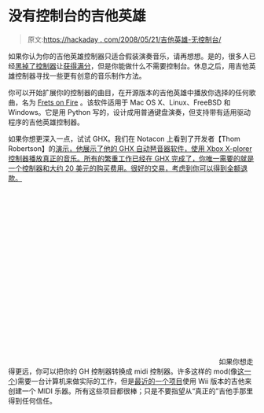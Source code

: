 # 没有控制台的吉他英雄

> 原文:[https://hackaday . com/2008/05/21/吉他英雄-无控制台/](https://hackaday.com/2008/05/21/guitar-hero-without-the-console/)

如果你认为你的吉他英雄控制器只适合假装演奏音乐，请再想想。是的，很多人已经[黑掉了控制器](http://www.autoguitarhero.com/)让[获得满分](http://slashbot.wordpress.com/)，但是你能做什么不需要控制台。休息之后，用吉他英雄控制器寻找一些更有创意的音乐制作方法。

你可以开始扩展你的控制器的曲目，在开源版本的吉他英雄中播放你选择的任何歌曲，名为 [Frets on Fire](http://fretsonfire.sourceforge.net/) 。该软件适用于 Mac OS X、Linux、FreeBSD 和 Windows。它是用 Python 写的，设计成用普通键盘演奏，但支持带有适用驱动程序的吉他英雄控制器。

如果你想更深入一点，试试 GHX。我们在 Notacon 上看到了开发者【Thom Robertson】的[演示，他展示了他的 GHX 自动琶音器软件，使用 Xbox X-plorer 控制器播放真正的音乐。所有的繁重工作已经在 GHX 完成了，你唯一需要的就是一个控制器和大约 20 美元的购买费用。很好的交易，考虑到你可以得到全额退款。](http://www.hackaday.com/2008/04/06/notacon-2008-circuit-bending-intro/)

<object width="425" height="355"><param name="movie" value="http://www.youtube.com/v/JDd4E6bgLfs"> <param name="wmode" value="transparent"></object> 
如果你想走得更远，你可以把你的 GH 控制器转换成 midi 控制器。许多这样的 mod(像[这一个](http://hackedgadgets.com/2007/12/18/wii-guitar-hero-hack/))需要一台计算机来做实际的工作，但是[最近的一个项目](http://slapyak.wordpress.com/guitar-hero-midi-controller/)使用 Wii 版本的吉他来创建一个 MIDI 乐器。所有这些项目都很棒；只是不要指望从“真正的”吉他手那里得到任何信任。